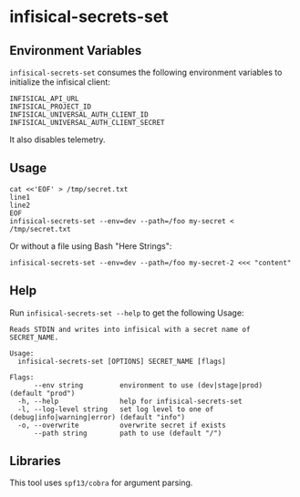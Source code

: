 # infisical-secrets-set

## Environment Variables
`infisical-secrets-set` consumes the following environment variables to initialize the infisical client:
```
INFISICAL_API_URL
INFISICAL_PROJECT_ID
INFISICAL_UNIVERSAL_AUTH_CLIENT_ID
INFISICAL_UNIVERSAL_AUTH_CLIENT_SECRET
```

It also disables telemetry.


## Usage
```
cat <<'EOF' > /tmp/secret.txt
line1
line2
EOF
infisical-secrets-set --env=dev --path=/foo my-secret < /tmp/secret.txt
```

Or without a file using Bash "Here Strings":
```
infisical-secrets-set --env=dev --path=/foo my-secret-2 <<< "content"
```


## Help
Run `infisical-secrets-set --help` to get the following Usage:
```
Reads STDIN and writes into infisical with a secret name of SECRET_NAME.

Usage:
  infisical-secrets-set [OPTIONS] SECRET_NAME [flags]

Flags:
      --env string         environment to use (dev|stage|prod) (default "prod")
  -h, --help               help for infisical-secrets-set
  -l, --log-level string   set log level to one of (debug|info|warning|error) (default "info")
  -o, --overwrite          overwrite secret if exists
      --path string        path to use (default "/")
```


## Libraries
This tool uses `spf13/cobra` for argument parsing.
